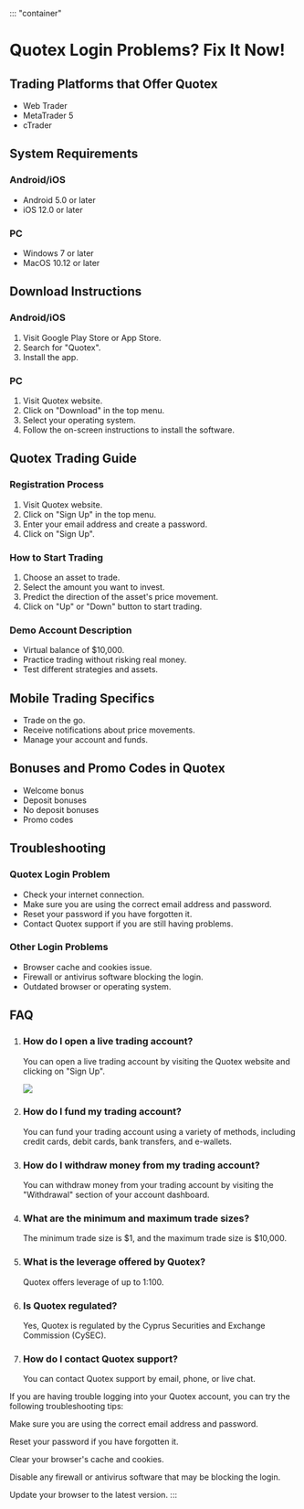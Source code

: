 ::: \"container\"
# Quotex Login Problems? Fix It Now!

## Trading Platforms that Offer Quotex

-   Web Trader
-   MetaTrader 5
-   cTrader

## System Requirements

### Android/iOS

-   Android 5.0 or later
-   iOS 12.0 or later

### PC

-   Windows 7 or later
-   MacOS 10.12 or later

## Download Instructions

### Android/iOS

1.  Visit Google Play Store or App Store.
2.  Search for "Quotex".
3.  Install the app.

### PC

1.  Visit Quotex website.
2.  Click on "Download" in the top menu.
3.  Select your operating system.
4.  Follow the on-screen instructions to install the software.

## Quotex Trading Guide

### Registration Process

1.  Visit Quotex website.
2.  Click on "Sign Up" in the top menu.
3.  Enter your email address and create a password.
4.  Click on "Sign Up".

### How to Start Trading

1.  Choose an asset to trade.
2.  Select the amount you want to invest.
3.  Predict the direction of the asset\'s price movement.
4.  Click on "Up" or "Down" button to start trading.

### Demo Account Description

-   Virtual balance of \$10,000.
-   Practice trading without risking real money.
-   Test different strategies and assets.

## Mobile Trading Specifics

-   Trade on the go.
-   Receive notifications about price movements.
-   Manage your account and funds.

## Bonuses and Promo Codes in Quotex

-   Welcome bonus
-   Deposit bonuses
-   No deposit bonuses
-   Promo codes

## Troubleshooting

### Quotex Login Problem

-   Check your internet connection.
-   Make sure you are using the correct email address and password.
-   Reset your password if you have forgotten it.
-   Contact Quotex support if you are still having problems.

### Other Login Problems

-   Browser cache and cookies issue.
-   Firewall or antivirus software blocking the login.
-   Outdated browser or operating system.

## FAQ

1.  ### How do I open a live trading account?

    You can open a live trading account by visiting the Quotex website
    and clicking on "Sign Up".

    [![](https://static.quotex.io/files/3_en/300_250.jpg)](https://traff.sbs/brokerqxlid)

2.  ### How do I fund my trading account?

    You can fund your trading account using a variety of methods,
    including credit cards, debit cards, bank transfers, and e-wallets.

3.  ### How do I withdraw money from my trading account?

    You can withdraw money from your trading account by visiting the
    "Withdrawal" section of your account dashboard.

4.  ### What are the minimum and maximum trade sizes?

    The minimum trade size is \$1, and the maximum trade size is
    \$10,000.

5.  ### What is the leverage offered by Quotex?

    Quotex offers leverage of up to 1:100.

6.  ### Is Quotex regulated?

    Yes, Quotex is regulated by the Cyprus Securities and Exchange
    Commission (CySEC).

7.  ### How do I contact Quotex support?

    You can contact Quotex support by email, phone, or live chat.

If you are having trouble logging into your Quotex account, you can try
the following troubleshooting tips:

Make sure you are using the correct email address and password.

Reset your password if you have forgotten it.

Clear your browser\'s cache and cookies.

Disable any firewall or antivirus software that may be blocking the
login.

Update your browser to the latest version.
:::

